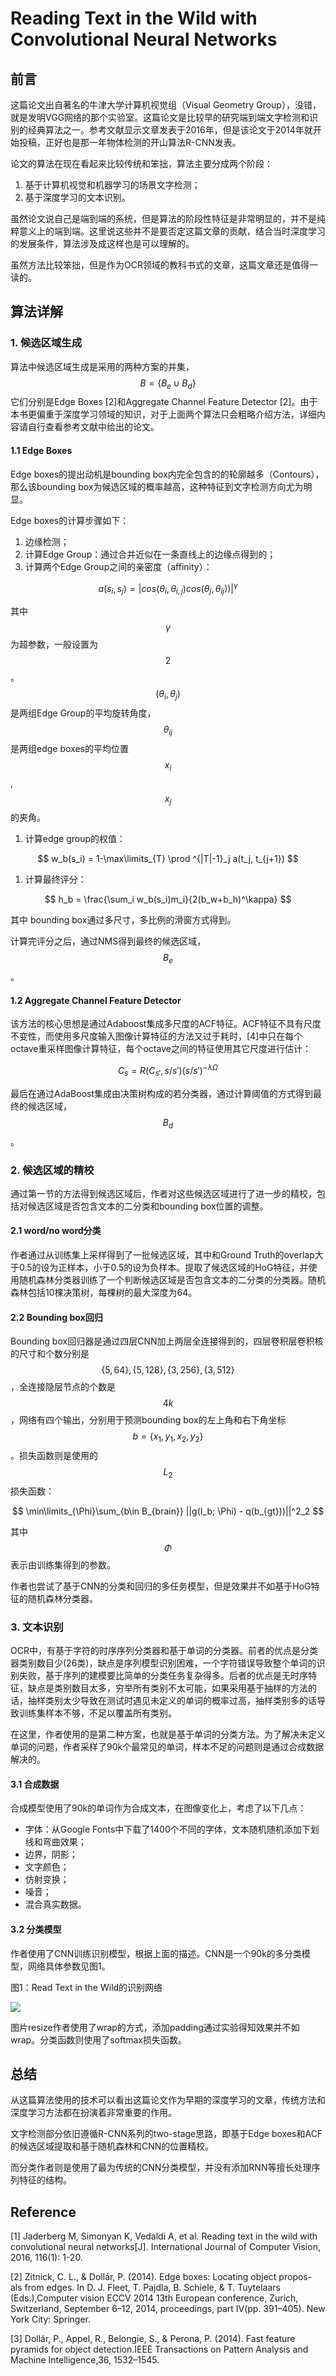 # Reading Text in the Wild with Convolutional Neural Networks

## 前言

这篇论文出自著名的牛津大学计算机视觉组（Visual Geometry Group），没错，就是发明VGG网络的那个实验室。这篇论文是比较早的研究端到端文字检测和识别的经典算法之一。参考文献显示文章发表于2016年，但是该论文于2014年就开始投稿，正好也是那一年物体检测的开山算法R-CNN发表。

论文的算法在现在看起来比较传统和笨拙，算法主要分成两个阶段：

1. 基于计算机视觉和机器学习的场景文字检测；
2. 基于深度学习的文本识别。

虽然论文说自己是端到端的系统，但是算法的阶段性特征是非常明显的，并不是纯粹意义上的端到端。这里说这些并不是要否定这篇文章的贡献，结合当时深度学习的发展条件，算法涉及成这样也是可以理解的。

虽然方法比较笨拙，但是作为OCR领域的教科书式的文章，这篇文章还是值得一读的。

## 算法详解

### 1. 候选区域生成

算法中候选区域生成是采用的两种方案的并集，$$B=\{B_e \cup B_d\}$$它们分别是Edge Boxes \[2\]和Aggregate Channel Feature Detector \[2\]。由于本书更偏重于深度学习领域的知识，对于上面两个算法只会粗略介绍方法，详细内容请自行查看参考文献中给出的论文。

#### 1.1 Edge Boxes

Edge boxes的提出动机是bounding box内完全包含的的轮廓越多（Contours），那么该bounding box为候选区域的概率越高，这种特征到文字检测方向尤为明显。

Edge boxes的计算步骤如下：

1. 边缘检测；
2. 计算Edge Group：通过合并近似在一条直线上的边缘点得到的；
3. 计算两个Edge Group之间的亲密度（affinity）：


$$
   a(s_i, s_j) = |cos(\theta_i, \theta_{i,j})cos(\theta_j, \theta_{ij}))|^\gamma
$$


其中$$\gamma$$ 为超参数，一般设置为$$2$$。$$(\theta_i, \theta_j)$$ 是两组Edge Group的平均旋转角度，$$\theta_{ij}$$ 是两组edge boxes的平均位置$$x_i$$, $$x_j$$的夹角。

1. 计算edge group的权值：


$$
   w_b(s_i) = 1-\max\limits_{T} \prod ^{|T|-1}_j a(t_j, t_{j+1})
$$


1. 计算最终评分：


$$
   h_b = \frac{\sum_i w_b(s_i)m_i}{2(b_w+b_h)^\kappa}
$$


其中 bounding box通过多尺寸，多比例的滑窗方式得到。

计算完评分之后，通过NMS得到最终的候选区域，$$B_e$$。

#### 1.2 Aggregate Channel Feature Detector

该方法的核心思想是通过Adaboost集成多尺度的ACF特征。ACF特征不具有尺度不变性，而使用多尺度输入图像计算特征的方法又过于耗时，\[4\]中只在每个octave重采样图像计算特征，每个octave之间的特征使用其它尺度进行估计：


$$
C_s = R(C_{s'}, s/s')(s/s')^{-\lambda\Omega}
$$


最后在通过AdaBoost集成由决策树构成的若分类器，通过计算阈值的方式得到最终的候选区域，$$B_d$$。

### 2. 候选区域的精校

通过第一节的方法得到候选区域后，作者对这些候选区域进行了进一步的精校，包括对候选区域是否包含文本的二分类和bounding box位置的调整。

#### 2.1 word/no word分类

作者通过从训练集上采样得到了一批候选区域，其中和Ground Truth的overlap大于0.5的设为正样本，小于0.5的设为负样本。提取了候选区域的HoG特征，并使用随机森林分类器训练了一个判断候选区域是否包含文本的二分类的分类器。随机森林包括10棵决策树，每棵树的最大深度为64。

#### 2.2 Bounding box回归

Bounding box回归器是通过四层CNN加上两层全连接得到的，四层卷积层卷积核的尺寸和个数分别是$$\{5,64\}, \{5,128\}, \{3,256\}, \{3,512\}$$，全连接隐层节点的个数是$$4k$$，网络有四个输出，分别用于预测bounding box的左上角和右下角坐标$$b=\{x_1, y_1, x_2, y_2\}$$。损失函数则是使用的$$L_2$$损失函数：


$$
\min\limits_{\Phi}\sum_{b\in B_{brain}} ||g(I_b; \Phi) - q(b_{gt}))||^2_2
$$


其中$$\Phi$$表示由训练集得到的参数。

作者也尝试了基于CNN的分类和回归的多任务模型，但是效果并不如基于HoG特征的随机森林分类器。

### 3. 文本识别

OCR中，有基于字符的时序序列分类器和基于单词的分类器。前者的优点是分类器类别数目少\(26类\)，缺点是序列模型识别困难，一个字符错误导致整个单词的识别失败，基于序列的建模要比简单的分类任务复杂得多。后者的优点是无时序特征，缺点是类别数目太多，穷举所有类别不太可能，如果采用基于抽样的方法的话，抽样类别太少导致在测试时遇见未定义的单词的概率过高，抽样类别多的话导致训练集样本不够，不足以覆盖所有类别。

在这里，作者使用的是第二种方案，也就是基于单词的分类方法。为了解决未定义单词的问题，作者采样了90k个最常见的单词，样本不足的问题则是通过合成数据解决的。

#### 3.1 合成数据

合成模型使用了90k的单词作为合成文本，在图像变化上，考虑了以下几点：

* 字体：从Google Fonts中下载了1400个不同的字体，文本随机随机添加下划线和弯曲效果；
* 边界，阴影；
* 文字颜色；
* 仿射变换；
* 噪音；
* 混合真实数据。

#### 3.2 分类模型

作者使用了CNN训练识别模型，根据上面的描述。CNN是一个90k的多分类模型，网络具体参数见图1。

图1：Read Text in the Wild的识别网络

![](/assets/ReadingTextintheWild_1.png)

图片resize作者使用了wrap的方式，添加padding通过实验得知效果并不如wrap。分类函数则使用了softmax损失函数。

## 总结

从这篇算法使用的技术可以看出这篇论文作为早期的深度学习的文章，传统方法和深度学习方法都在扮演着非常重要的作用。

文字检测部分依旧遵循R-CNN系列的two-stage思路，即基于Edge boxes和ACF的候选区域提取和基于随机森林和CNN的位置精校。

而分类作者则是使用了最为传统的CNN分类模型，并没有添加RNN等擅长处理序列特征的结构。

## Reference

\[1\] Jaderberg M, Simonyan K, Vedaldi A, et al. Reading text in the wild with convolutional neural networks\[J\]. International Journal of Computer Vision, 2016, 116\(1\): 1-20.

\[2\] Zitnick, C. L., & Dollár, P. \(2014\). Edge boxes: Locating object propos- als from edges. In D. J. Fleet, T. Pajdla, B. Schiele, & T. Tuytelaars \(Eds.\),Computer vision ECCV 2014 13th European conference, Zurich, Switzerland, September 6–12, 2014, proceedings, part IV\(pp. 391–405\). New York City: Springer.

\[3\] Dollár, P., Appel, R., Belongie, S., & Perona, P. \(2014\). Fast feature pyramids for object detection.IEEE Transactions on Pattern Analysis and Machine Intelligence,36, 1532–1545.

